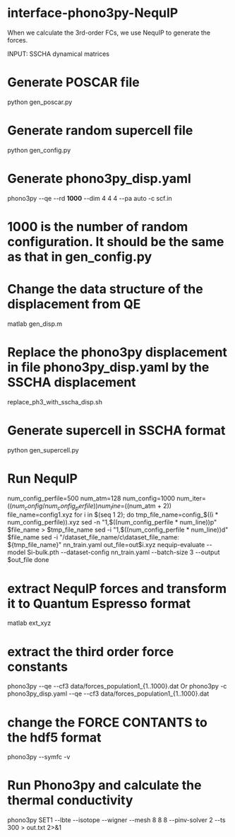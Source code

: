 # interface-phono3py-NequIP

When we calculate the 3rd-order FCs, we use NequIP to generate the forces.

INPUT: SSCHA dynamical matrices

# Generate POSCAR file
python gen_poscar.py

# Generate random supercell file
python gen_config.py

# Generate phono3py_disp.yaml
phono3py --qe --rd **1000** --dim 4 4 4 --pa auto -c scf.in
# 1000 is the number of random configuration. It should be the same as that in gen_config.py

# Change the data structure of the displacement from QE

matlab gen_disp.m

# Replace the phono3py displacement in file phono3py_disp.yaml by the SSCHA displacement

replace_ph3_with_sscha_disp.sh

# Generate supercell in SSCHA format
python gen_supercell.py

# Run NequIP
num_config_perfile=500
num_atm=128
num_config=1000
num_iter=$((num_config / num_config_perfile))
num_line=$((num_atm + 2))
file_name=config1.xyz
for i in $(seq 1 2); do
tmp_file_name=config_$((i * num_config_perfile)).xyz
sed -n "1,$((num_config_perfile * num_line))p" $file_name > $tmp_file_name
sed -i "1,$((num_config_perfile * num_line))d" $file_name
sed -i "/dataset_file_name/c\\dataset_file_name: ${tmp_file_name}" nn_train.yaml
out_file=out$i.xyz
nequip-evaluate --model Si-bulk.pth --dataset-config nn_train.yaml --batch-size 3 --output $out_file 
done

# extract NequIP forces and transform it to Quantum Espresso format
matlab ext_xyz

# extract the third order force constants
phono3py --qe --cf3 data/forces_population1_{1..1000}.dat
Or
phono3py -c phono3py_disp.yaml --qe --cf3 data/forces_population1_{1..1000}.dat

# change the FORCE CONTANTS to the hdf5 format
phono3py --symfc -v

# Run Phono3py and calculate the thermal conductivity
phono3py SET1 --lbte --isotope --wigner --mesh 8 8 8 --pinv-solver 2 --ts 300 > out.txt 2>&1
